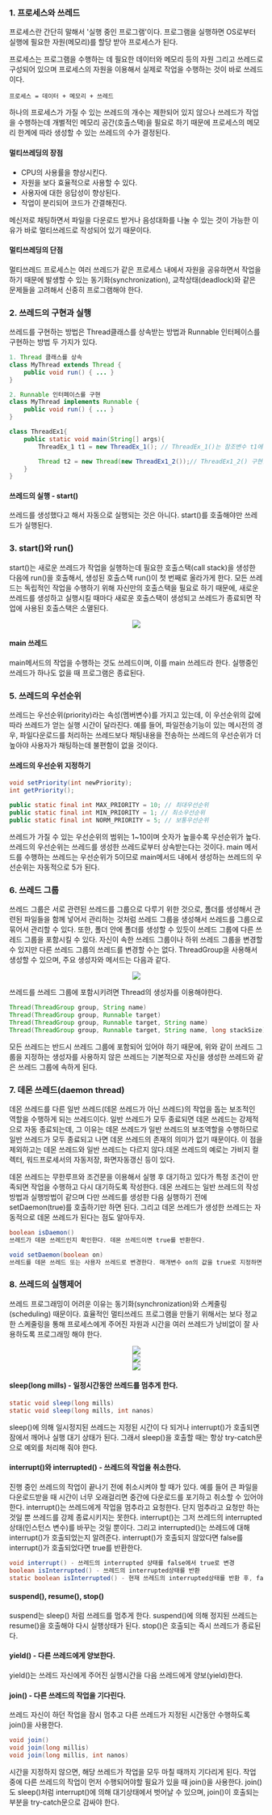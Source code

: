 ### 1. 프로세스와 쓰레드
프로세스란 간단히 말해서 '실행 중인 프로그램'이다. 프로그램을 실행하면 OS로부터 실행에 필요한 자원(메모리)를 할당 받아 프로세스가 된다.

프로세스는 프로그램을 수행하는 데 필요한 데이터와 메모리 등의 자원 그리고 쓰레드로 구성되어 있으며 프로세스의 자원을 이용해서 실제로 작업을 수행하는 것이 바로 쓰레드이다.
```
프로세스 = 데이터 + 메모리 + 쓰레드
```

하나의 프로세스가 가질 수 있는 쓰레드의 개수는 제한되어 있지 않으나 쓰레드가 작업을 수행하는데 개별적인 메모리 공간(호출스택)을 필요로 하기 때문에 프로세스의 메모리 한계에 따라 생성할 수 있는 쓰레드의 수가 결정된다.

#### 멀티쓰레딩의 장점
- CPU의 사용률을 향상시킨다.
- 자원을 보다 효율적으로 사용할 수 있다.
- 사용자에 대한 응답성이 향상된다.
- 작업이 분리되어 코드가 간결해진다.

메신저로 채팅하면서 파일을 다운로드 받거나 음성대화를 나눌 수 있는 것이 가능한 이유가 바로 멀티쓰레드로 작성되어 있기 때문이다.

#### 멀티쓰레딩의 단점
멀티쓰레드 프로세스는 여러 쓰레드가 같은 프로세스 내에서 자원을 공유하면서 작업을 하기 때문에 발생할 수 있는 동기화(synchronization), 교착상태(deadlock)와 같은 문제들을 고려해서 신중히 프로그램해야 한다.

### 2. 쓰레드의 구현과 실행
쓰레드를 구현하는 방법은 Thread클래스를 상속받는 방법과 Runnable 인터페이스를 구현하는 방법 두 가지가 있다.

```java
1. Thread 클래스를 상속
class MyThread extends Thread {
    public void run() { ... }
}
```

```java
2. Runnable 인터페이스를 구현
class MyThread implements Runnable {
    public void run() { ... }
}
```

```java
class ThreadEx1{
    public static void main(String[] args){
        ThreadEx_1 t1 = new ThreadEx_1(); // ThreadEx_1()는 참조변수 t1에 ThreadEx_1을 상속 받아서 사용

        Thread t2 = new Thread(new ThreadEx1_2());// ThreadEx1_2() 구현한 Runnable Interface를 구현해서 참조변수 t2에 할당.
    }
}
```

#### 쓰레드의 실행 - start()
쓰레드를 생성했다고 해서 자동으로 실행되는 것은 아니다. start()를 호출해야만 쓰레드가 실행된다.

### 3. start()와 run()
start()는 새로운 쓰레드가 작업을 실행하는데 필요한 호출스택(call stack)을 생성한 다음에 run()을 호출해서, 생성된 호출스택 run()이 첫 번째로 올라가게 한다.
 모든 쓰레드는 독립적인 작업을 수행하기 위해 자신만의 호출스택을 필요로 하기 때문에, 새로운 쓰레드를 생성하고 실행시킬 때마다 새로운 호출스택이 생성되고 쓰레드가 종료되면 작업에 사용된 호출스택은 소멸된다.

 <div align="center">
 <img src="https://user-images.githubusercontent.com/97272787/221750545-92afc046-6fa4-427d-b7a5-1becb1d09648.png">
 </div>

#### main 쓰레드
main메서드의 작업을 수행하는 것도 쓰레드이며, 이를 main 쓰레드라 한다.
실행중인 쓰레드가 하나도 없을 때 프로그램은 종료된다.

### 5. 쓰레드의 우선순위
쓰레드는 우선순위(priority)라는 속성(멤버변수)를 가지고 있는데, 이 우선순위의 값에 따라 쓰레드가 얻는 실행 시간이 달라진다.
예를 들어, 파일전송기능이 있는 메시전의 경우, 파일다운로드를 처리하는 쓰레드보다 채팅내용을 전송하는 쓰레드의 우선순위가 더 높아야 사용자가 채팅하는데 불편함이 없을 것이다.

#### 쓰레드의 우선순위 지정하기
```java
void setPriority(int newPriority);
int getPriority();

public static final int MAX_PRIORITY = 10; // 최대우선순위
public static final int MIN_PRIORITY = 1; // 최소우선순위
public static final int NORM_PRIORITY = 5; // 보통우선순위
```
쓰레드가 가질 수 있는 우선순위의 범위는 1~10이며 숫자가 높을수록 우선순위가 높다.
쓰레드의 우선순위는 쓰레드를 생성한 쓰레드로부터 상속받는다는 것이다. main 메서드를 수행하는 쓰레드는 우선순위가 5이므로 main메서드 내에서 생성하는 쓰레드의 우선순위는 자동적으로 5가 된다.

### 6. 쓰레드 그룹
쓰레드 그룹은 서로 관련된 쓰레드를 그룹으로 다루기 위한 것으로, 폴더를 생성해서 관련된 파일들을 함께 넣어서 관리하는 것처럼 쓰레드 그룹을 생성해서 쓰레드를 그룹으로 묶어서 관리할 수 있다.
또한, 폴더 안에 폴더를 생성할 수 있듯이 쓰레드 그룹에 다른 쓰레드 그룹을 포함시킬 수 있다.
자신이 속한 쓰레드 그룹이나 하위 쓰레드 그룹을 변경할 수 있지만 다른 쓰레드 그룹의 쓰레드를 변경할 수는 없다.
ThreadGroup을 사용해서 생성할 수 있으며, 주요 생성자와 메서드는 다음과 같다.

<div align="center">
<img src="https://user-images.githubusercontent.com/97272787/222191289-cbd3ac11-cdd9-4900-935a-ec0de287cfd8.png">
</div>

쓰레드를 쓰레드 그룹에 포함시키려면 Thread의 생성자를 이용해야한다.
```java
Thread(ThreadGroup group, String name)
Thread(ThreadGroup group, Runnable target)
Thread(ThreadGroup group, Runnable target, String name)
Thread(ThreadGroup group, Runnable target, String name, long stackSize)
```
모든 쓰레드는 반드시 쓰레드 그룹에 포함되어 있어야 하기 때문에, 위와 같이 쓰레드 그룹을 지정하는 생성자를 사용하지 않은 쓰레드는 기본적으로 자신을 생성한 쓰레드와 같은 쓰레드 그룹에 속하게 된다.

### 7. 데몬 쓰레드(daemon thread)
데몬 쓰레드를 다른 일반 쓰레드(데몬 쓰레드가 아닌 쓰레드)의 작업을 돕는 보조적인 역할을 수행하게 되는 쓰레드이다.
일반 쓰레드가 모두 종료되면 데몬 쓰레드는 강제적으로 자동 종료되는데, 그 이유는 데몬 쓰레드가 일반 쓰레드의 보조역할을 수행하므로 일반 쓰레드가 모두 종료되고 나면 데몬 쓰레드의 존재의 의미가 없기 때문이다.
이 점을 제외하고는 데몬 쓰레드와 일반 쓰레드는 다르지 않다.데몬 쓰레드의 예로는 가비지 컬렉터, 워드프로세서의 자동저장, 화면자동갱신 등이 있다.

데몬 쓰레드는 무한루프와 조건문을 이용해서 실행 후 대기하고 있다가 특정 조건이 만족되면 작업을 수행하고 다시 대기하도록 작성한다.
데몬 쓰레드는 일반 쓰레드의 작성방법과 실행방법이 같으며 다만 쓰레드를 생성한 다음 실행하기 전에 setDaemon(true)를 호출하기만 하면 된다. 그리고 데몬 쓰레드가 생성한 쓰레드는 자동적으로 데몬 쓰레드가 된다는 점도 알아두자.

```java
boolean isDaemon()
쓰레드가 데몬 쓰레드인지 확인한다. 데몬 쓰레드이면 true를 반환한다.

void setDaemon(boolean on)
쓰레드를 데몬 쓰레드 또는 사용자 쓰레드로 변경한다. 매개변수 on의 값을 true로 지정하면 데몬 쓰레드가 된다.

```

### 8. 쓰레드의 실행제어
쓰레드 프로그래밍이 어려운 이유는 동기화(synchronization)와 스케줄링(scheduling) 때문이다.
효율적인 멀티쓰레드 프로그램을 만들기 위해서는 보다 정교한 스케줄링을 통해 프로세스에게 주어진 자원과 시간을 여러 쓰레드가 낭비없이 잘 사용하도록 프로그래밍 해야 한다.

<div align="center">
<img src="https://user-images.githubusercontent.com/97272787/222197937-c8af4660-c84a-462d-99dd-f8ca99302cb6.png">
</div>

<div align="center">
<img src="https://user-images.githubusercontent.com/97272787/222197975-4201829b-4121-422d-a7fa-e06e2e075c7c.png">
</div>

<div align="center">
<img src="https://user-images.githubusercontent.com/97272787/222198027-bc1d0c0d-be35-44a6-b9fd-4e5279be863f.png">
</div>

#### sleep(long mills) - 일정시간동안 쓰레드를 멈추게 한다.
```java
static void sleep(long mills)
static void sleep(long mills, int nanos)
```
sleep()에 의해 일시정지된 쓰레드는 지정된 시간이 다 되거나 interrupt()가 호출되면 잠에서 깨어나 실행 대기 상태가 된다. 그래서 sleep()을 호출할 때는 항상 try-catch문으로 예외를 처리해 줘야 한다.

#### interrupt()와 interrupted() - 쓰레드의 작업을 취소한다.
진행 중인 쓰레드의 작업이 끝나기 전에 취소시켜야 할 때가 있다. 예를 들어 큰 파일을 다운로드받을 때 시간이 너무 오래걸리면 중간에 다운로드를 포기하고 취소할 수 있어야 한다. interrupt()는 쓰레드에게 작업을 멈추라고 요청한다. 단지 멈추라고 요청만 하는 것일 뿐 쓰레드를 강제 종료시키지는 못한다. interrupt()는 그저 쓰레드의 interrupted상태(인스턴스 변수)를 바꾸는 것일 뿐이다.
그리고 interrupted()는 쓰레드에 대해 interrupt()가 호출되었는지 알려준다. interrupt()가 호출되지 않았다면 false를 interrupt()가 호출되었다면 true를 반환한다.

```java
void interrupt() - 쓰레드의 interrupted 상태를 false에서 true로 변경
boolean isInterrupted() - 쓰레드의 interrupted상태를 반환
static boolean isInterrupted() - 현재 쓰레드의 interrupted상태를 반환 후, false로 변경
```

#### suspend(), resume(), stop()
suspend는 sleep() 처럼 쓰레드를 멈추게 한다. suspend()에 의해 정지된 쓰레드는 resume()을 호출해야 다시 실행상태가 된다. stop()은 호출되는 즉시 쓰레드가 종료된다.

#### yield() - 다른 쓰레드에게 양보한다.
yield()는 쓰레드 자신에게 주어진 실행시간을 다음 쓰레드에게 양보(yield)한다.

#### join() - 다른 쓰레드의 작업을 기다린다.
쓰레드 자신이 하던 작업을 잠시 멈추고 다른 쓰레드가 지정된 시간동안 수행하도록 join()을 사용한다.
```java
void join()
void join(long millis)
void join(long millis, int nanos)
```

시간을 지정하지 않으면, 해당 쓰레드가 작업을 모두 마칠 때까지 기다리게 된다. 작업 중에 다른 쓰레드의 작업이 먼저 수행되어야할 필요가 있을 때 join()을 사용한다.
join()도 sleep()처럼 interrupt()에 의해 대기상태에서 벗어날 수 있으며, join()이 호출되는 부분을 try-catch문으로 감싸야 한다.